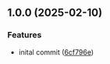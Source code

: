 ## 1.0.0 (2025-02-10)

### Features

* inital commit ([6cf796e](https://github.com/ipshipyard/js-libp2p-auto-tls/commit/6cf796e6ce4687ab5ca4ac9f6f53dc28f262d183))
